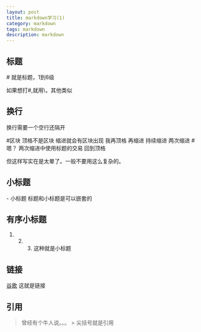```yaml
---
layout: post
title: markdown学习(1)
category: markdown
tags: markdown
description: markdown
---
```



## 标题
\# 就是标题，1到6级

如果想打\#,就用\\，其他类似

## 换行
换行需要一个空行还隔开

#区块
顶格不是区块
    缩进就会有区块出现
我再顶格
    再缩进
    持续缩进
        两次缩进
        # 嗯？ 
        两次缩进中使用标题的交易
回到顶格        

但这样写实在是太晕了。一般不要用这么复杂的。

## 小标题
\- 小标题
标题和小标题是可以嵌套的

## 有序小标题
1. 2. 3. 这种就是小标题

## 链接
[谷歌](www.google.com)   这就是链接

## 引用
> 曾经有个牛人说。。。
\> 尖括号就是引用